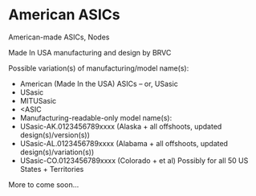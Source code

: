 # American ASICs

American-made ASICs, Nodes

Made In USA manufacturing and design by BRVC

Possible variation(s) of manufacturing/model name(s):
- American (Made In the USA) ASICs – or, USasic
- USasic
- MITUSasic
- <ASIC
- Manufacturing-readable-only model name(s):
- USasic-AK.0123456789xxxx (Alaska + all offshoots, updated design(s)/version(s))
- USasic-AL.0123456789xxxx (Alabama + all offshoots, updated design(s)/variation(s))
- USasic-CO.0123456789xxxx (Colorado + et al)
Possibly for all 50 US States + Territories

More to come soon...